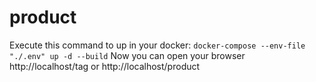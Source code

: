 # product

Execute this command to up in your docker:
`docker-compose --env-file "./.env" up -d --build`
Now you can open your browser http://localhost/tag or http://localhost/product
